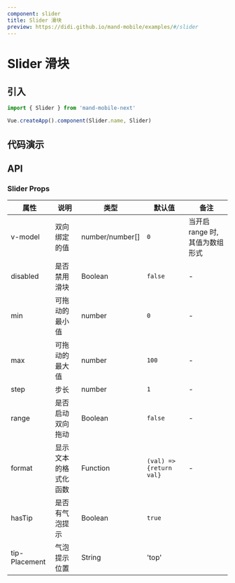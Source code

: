 ```yaml
---
component: slider
title: Slider 滑块
preview: https://didi.github.io/mand-mobile/examples/#/slider
---
```


# Slider 滑块

## 引入

```javascript
import { Slider } from 'mand-mobile-next'

Vue.createApp().component(Slider.name, Slider)
```

## 代码演示

<demo-wrapper
  src="src/packages/slider/demo"
/>

## API

### Slider Props

|属性 | 说明 | 类型 | 默认值 | 备注|
|----|-----|------|------|------|
|v-model|双向绑定的值|number/number[]|`0`|当开启 range 时, 其值为数组形式|
|disabled|是否禁用滑块|Boolean|`false`|-|
|min|可拖动的最小值|number|`0`|-|
|max|可拖动的最大值|number|`100`|-|
|step|步长|number|`1`|-|
|range|是否启动双向拖动|Boolean|`false`|-|
|format|显示文本的格式化函数|Function|`(val) => {return val}`|-|
|hasTip|是否有气泡提示|Boolean|`true`| |
|tip-Placement|气泡提示位置|String|'top'| |
